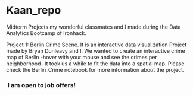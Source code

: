 # Kaan_repo

Midterm Projects my wonderful classmates and I made during the Data Analytics Bootcamp of Ironhack.

Project 1: Berlin Crime Scene. It is an interactive data visualization Project made by Bryan Dunleavy and I. 
We wanted to create an interactive crime map of Berlin -hover with your mouse and see the crimes per neighborhood-
It took us a while to fit the data into a spatial map. 
Please check the Berlin_Crime notebook for more information about the project. 


###  I am open to job offers! 
